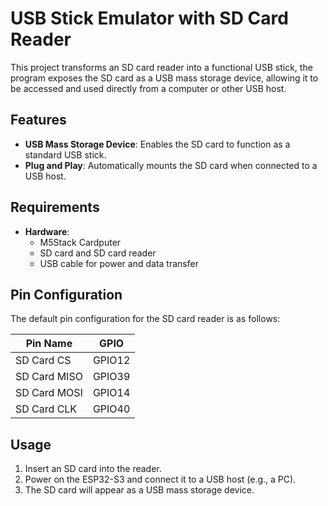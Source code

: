 
# USB Stick Emulator with SD Card Reader

This project transforms an SD card reader into a functional USB stick, the program exposes the SD card as a USB mass storage device, allowing it to be accessed and used directly from a computer or other USB host.

## Features

- **USB Mass Storage Device**: Enables the SD card to function as a standard USB stick.
- **Plug and Play**: Automatically mounts the SD card when connected to a USB host.

## Requirements

- **Hardware**:
  - M5Stack Cardputer
  - SD card and SD card reader
  - USB cable for power and data transfer

## Pin Configuration

The default pin configuration for the SD card reader is as follows:

| Pin Name     | GPIO  |
|--------------|-------|
| SD Card CS   | GPIO12 |
| SD Card MISO | GPIO39 |
| SD Card MOSI | GPIO14 |
| SD Card CLK  | GPIO40 |

## Usage

1. Insert an SD card into the reader.
2. Power on the ESP32-S3 and connect it to a USB host (e.g., a PC).
3. The SD card will appear as a USB mass storage device.
